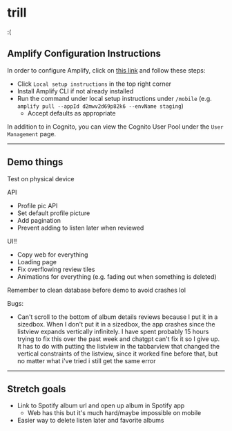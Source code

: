 # trill

:(

## Amplify Configuration Instructions

In order to configure Amplify, click on [this link](https://us-east-1.admin.amplifyapp.com/admin/d2mwv2d69p82k6/staging/home) and follow these steps:

- Click `Local setup instructions` in the top right corner
- Install Amplify CLI if not already installed
- Run the command under local setup instructions under `/mobile` (e.g. `amplify pull --appId d2mwv2d69p82k6 --envName staging`)
  - Accept defaults as appropriate

In addition to in Cognito, you can view the Cognito User Pool under the `User Management` page.

---

## Demo things

Test on physical device

API
- Profile pic API
- Set default profile picture
- Add pagination
- Prevent adding to listen later when reviewed

UI!!
- Copy web for everything
- Loading page
- Fix overflowing review tiles
- Animations for everything (e.g. fading out when something is deleted)

Remember to clean database before demo to avoid crashes lol

Bugs:
- Can't scroll to the bottom of album details reviews because I put it in a sizedbox. When I don't put it in a sizedbox, the app crashes since the listview expands vertically infinitely. I have spent probably 15 hours trying to fix this over the past week and chatgpt can't fix it so I give up. It has to do with putting the listview in the tabbarview that changed the vertical constraints of the listview, since it worked fine before that, but no matter what i've tried i still get the same error

---

## Stretch goals

- Link to Spotify album url and open up album in Spotify app
  - Web has this but it's much hard/maybe impossible on mobile
- Easier way to delete listen later and favorite albums
